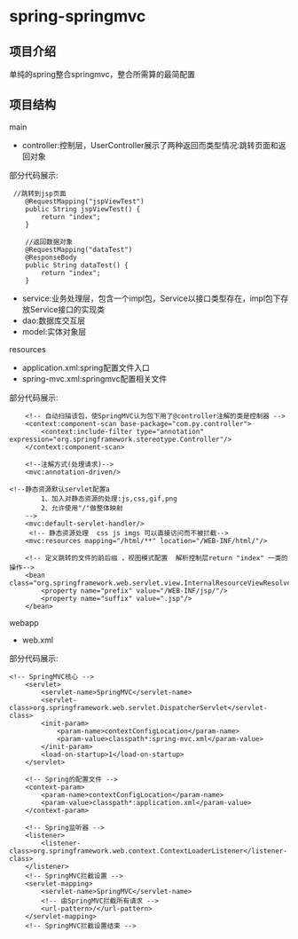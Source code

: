 spring-springmvc
===
## 项目介绍
单纯的spring整合springmvc，整合所需算的最简配置

## 项目结构
main
- controller:控制层，UserController展示了两种返回而类型情况:跳转页面和返回对象  

部分代码展示:
```
 //跳转到jsp页面
    @RequestMapping("jspViewTest")
    public String jspViewTest() {
        return "index";
    }

    //返回数据对象
    @RequestMapping("dataTest")
    @ResponseBody
    public String dataTest() {
        return "index";
    }
```    
- service:业务处理层，包含一个impl包，Service以接口类型存在，impl包下存放Service接口的实现类
- dao:数据库交互层
- model:实体对象层

resources
- application.xml:spring配置文件入口
- spring-mvc.xml:springmvc配置相关文件

部分代码展示:
```
    <!-- 自动扫描该包，使SpringMVC认为包下用了@controller注解的类是控制器 -->
    <context:component-scan base-package="com.py.controller">
        <context:include-filter type="annotation" expression="org.springframework.stereotype.Controller"/>
    </context:component-scan>

    <!--注解方式(处理请求)-->
    <mvc:annotation-driven/>
 
<!--静态资源默认servlet配置a
    	1、加入对静态资源的处理:js,css,gif,png
    	2、允许使用"/"做整体映射
    -->
    <mvc:default-servlet-handler/>
     <!-- 静态资源处理  css js imgs 可以直接访问而不被拦截-->
    <mvc:resources mapping="/html/**" location="/WEB-INF/html/"/>

    <!-- 定义跳转的文件的前后缀 ，视图模式配置  解析控制层return "index" 一类的操作-->
    <bean class="org.springframework.web.servlet.view.InternalResourceViewResolver">
        <property name="prefix" value="/WEB-INF/jsp/"/>
        <property name="suffix" value=".jsp"/>
    </bean>
```
webapp
- web.xml

部分代码展示:
```
<!-- SpringMVC核心 -->
    <servlet>
        <servlet-name>SpringMVC</servlet-name>
        <servlet-class>org.springframework.web.servlet.DispatcherServlet</servlet-class>
        <init-param>
            <param-name>contextConfigLocation</param-name>
            <param-value>classpath*:spring-mvc.xml</param-value>
        </init-param>
        <load-on-startup>1</load-on-startup>
    </servlet>

    <!-- Spring的配置文件 -->
    <context-param>
        <param-name>contextConfigLocation</param-name>
        <param-value>classpath*:application.xml</param-value>
    </context-param>

    <!-- Spring监听器 -->
    <listener>
        <listener-class>org.springframework.web.context.ContextLoaderListener</listener-class>
    </listener>
    <!-- SpringMVC拦截设置 -->
    <servlet-mapping>
        <servlet-name>SpringMVC</servlet-name>
        <!-- 由SpringMVC拦截所有请求 -->
        <url-pattern>/</url-pattern>
    </servlet-mapping>
    <!-- SpringMVC拦截设置结束 -->
 ```
